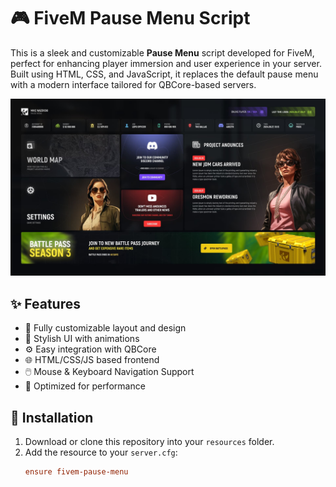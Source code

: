 # 🎮 FiveM Pause Menu Script

This is a sleek and customizable **Pause Menu** script developed for FiveM, perfect for enhancing player immersion and user experience in your server. Built using HTML, CSS, and JavaScript, it replaces the default pause menu with a modern interface tailored for QBCore-based servers.


![Screenshot](./screenshot.jpeg)

## ✨ Features

- 🧩 Fully customizable layout and design
- 🎨 Stylish UI with animations
- ⚙️ Easy integration with QBCore
- 🌐 HTML/CSS/JS based frontend
- 🖱️ Mouse & Keyboard Navigation Support
- 🚀 Optimized for performance

## 🔧 Installation

1. Download or clone this repository into your `resources` folder.
2. Add the resource to your `server.cfg`:
   ```cfg
   ensure fivem-pause-menu

